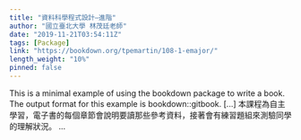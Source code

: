 ```yaml
---
title: "資料科學程式設計–進階"
author: "國立臺北大學 林茂廷老師"
date: "2019-11-21T03:54:11Z"
tags: [Package]
link: "https://bookdown.org/tpemartin/108-1-emajor/"
length_weight: "10%"
pinned: false
---
```


This is a minimal example of using the bookdown package to write a book. The output format for this example is bookdown::gitbook. [...] 本課程為自主學習，電子書的每個章節會說明要讀那些參考資料，接著會有練習題組來測驗同學的理解狀況。 ...
